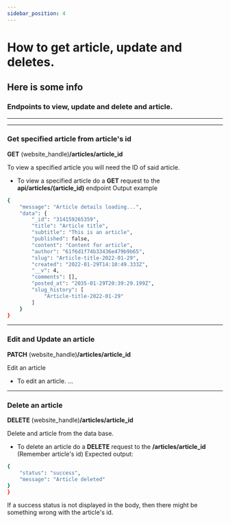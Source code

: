 ```yaml
---
sidebar_position: 4
---
```


# How to get article, update and deletes. 
## Here is some info

### Endpoints to view, update and delete and article.
--- 
---

### Get specified article from article's id
**GET** (website_handle)**/articles/article_id**

To view a specified article you will need the ID of said article. 
- To view a specified article do a **GET** request to the **api/articles/(article_id)** endpoint
Output example
```bash
{
    "message": "Article details loading...",
    "data": {
        "_id": "314159265359",
        "title": "Article title",
        "subtitle": "This is an article",
        "published": false,
        "content": "Content for article",
        "author": "61f6d1f74b33436e479b9b65",
        "slug": "Article-title-2022-01-29",
        "created": "2022-01-29T14:10:49.333Z",
        "__v": 4,
        "comments": [],
        "posted_at": "2035-01-29T20:39:29.199Z",
        "slug_history": [
            "Article-title-2022-01-29"
        ]
    }
}
```
--- 
### Edit and Update an article
**PATCH** (website_handle)**/articles/article_id**

Edit an article
- To edit an article.
...
--- 

### Delete an article
**DELETE** (website_handle)**/articles/article_id**

Delete and article from the data base.
- To delete an article do a **DELETE** request to the **/articles/article_id** (Remember article's id)
Expected output:

```bash
{
    "status": "success",
    "message": "Article deleted"
}
}
```
If a success status is not displayed in the body, then there might be something wrong with the article's id.
